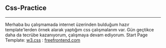 ## Css-Practice
---
Merhaba bu çalışmamada internet üzerinden bulduğum hazır template'lerden örnek alarak yaptığım css çalışmalarım var. Gün geçtikce daha da tecrübe kazanıyorum, çalışmaya devam ediyorum.
Start Page Template: [w3.css](https://www.w3schools.com/w3css/w3css_templates.asp)
: [freefrontend.com](https://freefrontend.com/css-login-forms/<>)
